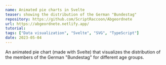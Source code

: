 ```yaml
---
name: Animated pie charts in Svelte
teaser: showing the distribution of the German "Bundestag"
repository: https://github.com/ScriptRaccoon/Abgeordnete
url: https://abgeordnete.netlify.app/
tutorial:
tags: ["Data visualization", "Svelte", "SVG", "TypeScript"]
date: 2023-05-04
---
```


An animated pie chart (made with Svelte) that visualizes the distribution of the members of the German "Bundestag" for different age groups.
